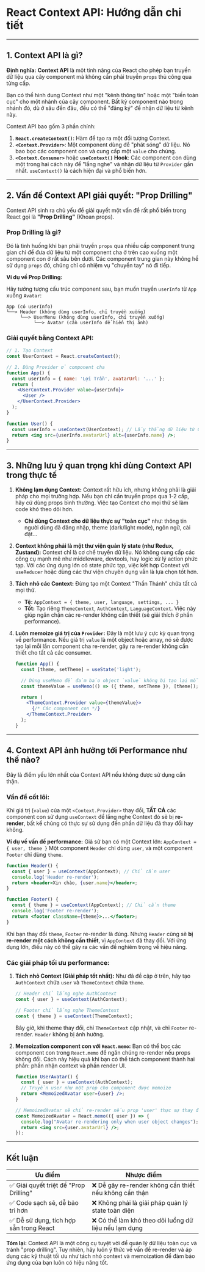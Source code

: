 # React Context API: Hướng dẫn chi tiết

---

## 1. Context API là gì?

**Định nghĩa:** **Context API** là một tính năng của React cho phép bạn truyền dữ liệu qua cây component mà không cần phải truyền `props` thủ công qua từng cấp.

Bạn có thể hình dung Context như một "kênh thông tin" hoặc một "biến toàn cục" cho một nhánh của cây component. Bất kỳ component nào trong nhánh đó, dù ở sâu đến đâu, đều có thể "đăng ký" để nhận dữ liệu từ kênh này.

Context API bao gồm 3 phần chính:
1.  **`React.createContext()`**: Hàm để tạo ra một đối tượng Context.
2.  **`<Context.Provider>`**: Một component dùng để "phát sóng" dữ liệu. Nó bao bọc các component con và cung cấp một `value` cho chúng.
3.  **`<Context.Consumer>`** hoặc **`useContext()` Hook**: Các component con dùng một trong hai cách này để "lắng nghe" và nhận dữ liệu từ `Provider` gần nhất. `useContext()` là cách hiện đại và phổ biến hơn.

---

## 2. Vấn đề Context API giải quyết: "Prop Drilling"

Context API sinh ra chủ yếu để giải quyết một vấn đề rất phổ biến trong React gọi là **"Prop Drilling"** (Khoan props).

### Prop Drilling là gì?
Đó là tình huống khi bạn phải truyền `props` qua nhiều cấp component trung gian chỉ để đưa dữ liệu từ một component cha ở trên cao xuống một component con ở rất sâu bên dưới. Các component trung gian này không hề sử dụng `props` đó, chúng chỉ có nhiệm vụ "chuyền tay" nó đi tiếp.

**Ví dụ về Prop Drilling:**

Hãy tưởng tượng cấu trúc component sau, bạn muốn truyền `userInfo` từ `App` xuống `Avatar`:

```
App (có userInfo)
└──> Header (không dùng userInfo, chỉ truyền xuống)
     └──> UserMenu (không dùng userInfo, chỉ truyền xuống)
          └──> Avatar (cần userInfo để hiển thị ảnh)
```

### Giải quyết bằng Context API:
```jsx
// 1. Tạo Context
const UserContext = React.createContext();

// 2. Dùng Provider ở component cha
function App() {
  const userInfo = { name: 'Lợi Trần', avatarUrl: '...' };
  return (
    <UserContext.Provider value={userInfo}>
      <User />
    </UserContext.Provider>
  );
}

function User() {
  const userInfo = useContext(UserContext); // Lấy thẳng dữ liệu từ Context
  return <img src={userInfo.avatarUrl} alt={userInfo.name} />;
}
```

---

## 3. Những lưu ý quan trọng khi dùng Context API trong thực tế

1.  **Không lạm dụng Context:** Context rất hữu ích, nhưng không phải là giải pháp cho mọi trường hợp. Nếu bạn chỉ cần truyền props qua 1-2 cấp, hãy cứ dùng props bình thường. Việc tạo Context cho mọi thứ sẽ làm code khó theo dõi hơn.
    *   **Chỉ dùng Context cho dữ liệu thực sự "toàn cục"** như: thông tin người dùng đã đăng nhập, theme (dark/light mode), ngôn ngữ, cài đặt...

2.  **Context không phải là một thư viện quản lý state (như Redux, Zustand):** Context chỉ là cơ chế truyền dữ liệu. Nó không cung cấp các công cụ mạnh mẽ như middleware, devtools, hay logic xử lý action phức tạp. Với các ứng dụng lớn có state phức tạp, việc kết hợp Context với `useReducer` hoặc dùng các thư viện chuyên dụng vẫn là lựa chọn tốt hơn.

3.  **Tách nhỏ các Context:** Đừng tạo một Context "Thần Thánh" chứa tất cả mọi thứ.
    *   **Tệ:** `AppContext = { theme, user, language, settings, ... }`
    *   **Tốt:** Tạo riêng `ThemeContext`, `AuthContext`, `LanguageContext`. Việc này giúp ngăn chặn các re-render không cần thiết (sẽ giải thích ở phần performance).

4.  **Luôn memoize giá trị của `Provider`:** Đây là một lưu ý cực kỳ quan trọng về performance. Nếu giá trị `value` là một object hoặc array, nó sẽ được tạo lại mỗi lần component cha re-render, gây ra re-render không cần thiết cho tất cả các consumer.
    ```jsx
    function App() {
      const [theme, setTheme] = useState('light');

      // Dùng useMemo để đảm bảo object `value` không bị tạo lại mỗi lần App re-render
      const themeValue = useMemo(() => ({ theme, setTheme }), [theme]);

      return (
        <ThemeContext.Provider value={themeValue}>
          {/* Các component con */}
        </ThemeContext.Provider>
      );
    }
    ```

---

## 4. Context API ảnh hưởng tới Performance như thế nào?

Đây là điểm yếu lớn nhất của Context API nếu không được sử dụng cẩn thận.

### Vấn đề cốt lõi:
Khi giá trị (`value`) của một `<Context.Provider>` thay đổi, **TẤT CẢ** các component con sử dụng `useContext` để lắng nghe Context đó sẽ bị **re-render**, bất kể chúng có thực sự sử dụng đến phần dữ liệu đã thay đổi hay không.

**Ví dụ về vấn đề performance:**
Giả sử bạn có một Context lớn: `AppContext = { user, theme }`
Một component `Header` chỉ dùng `user`, và một component `Footer` chỉ dùng `theme`.

```jsx
function Header() {
  const { user } = useContext(AppContext); // Chỉ cần user
  console.log('Header re-render');
  return <header>Xin chào, {user.name}</header>;
}

function Footer() {
  const { theme } = useContext(AppContext); // Chỉ cần theme
  console.log('Footer re-render');
  return <footer className={theme}>...</footer>;
}
```
Khi bạn thay đổi `theme`, `Footer` re-render là đúng. Nhưng `Header` cũng sẽ **bị re-render một cách không cần thiết**, vì `AppContext` đã thay đổi. Với ứng dụng lớn, điều này có thể gây ra các vấn đề nghiêm trọng về hiệu năng.

### Các giải pháp tối ưu performance:

1.  **Tách nhỏ Context (Giải pháp tốt nhất):**
    Như đã đề cập ở trên, hãy tạo `AuthContext` chứa `user` và `ThemeContext` chứa `theme`.
    ```jsx
    // Header chỉ lắng nghe AuthContext
    const { user } = useContext(AuthContext);

    // Footer chỉ lắng nghe ThemeContext
    const { theme } = useContext(ThemeContext);
    ```
    Bây giờ, khi theme thay đổi, chỉ `ThemeContext` cập nhật, và chỉ `Footer` re-render. `Header` không bị ảnh hưởng.

2.  **Memoization component con với `React.memo`:**
    Bạn có thể bọc các component con trong `React.memo` để ngăn chúng re-render nếu props không đổi. Cách này hiệu quả khi bạn có thể tách component thành hai phần: phần nhận context và phần render UI.
    ```jsx
    function UserAvatar() {
      const { user } = useContext(AuthContext);
      // Truyền user như một prop cho component được memoize
      return <MemoizedAvatar user={user} />;
    }

    // MemoizedAvatar sẽ chỉ re-render nếu prop 'user' thực sự thay đổi.
    const MemoizedAvatar = React.memo(({ user }) => {
      console.log("Avatar re-rendering only when user object changes");
      return <img src={user.avatarUrl} />;
    });
    ```

---

## Kết luận

| Ưu điểm | Nhược điểm |
|---------|------------|
| ✅ Giải quyết triệt để "Prop Drilling" | ❌ Dễ gây re-render không cần thiết nếu không cẩn thận |
| ✅ Code sạch sẽ, dễ bảo trì hơn | ❌ Không phải là giải pháp quản lý state toàn diện |
| ✅ Dễ sử dụng, tích hợp sẵn trong React | ❌ Có thể làm khó theo dõi luồng dữ liệu nếu lạm dụng |

**Tóm lại:** Context API là một công cụ tuyệt vời để quản lý dữ liệu toàn cục và tránh "prop drilling". Tuy nhiên, hãy luôn ý thức về vấn đề re-render và áp dụng các kỹ thuật tối ưu như tách nhỏ context và memoization để đảm bảo ứng dụng của bạn luôn có hiệu năng tốt.
